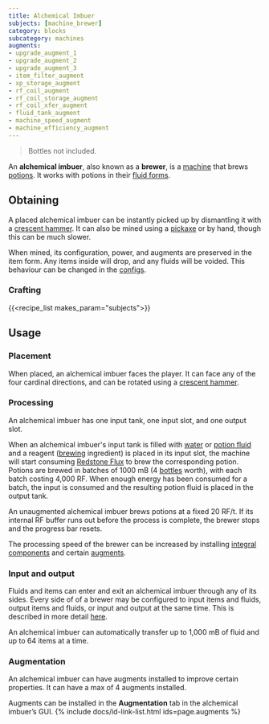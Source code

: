 ```yaml
---
title: Alchemical Imbuer
subjects: [machine_brewer]
category: blocks
subcategory: machines
augments:
- upgrade_augment_1
- upgrade_augment_2
- upgrade_augment_3
- item_filter_augment
- xp_storage_augment
- rf_coil_augment
- rf_coil_storage_augment
- rf_coil_xfer_augment
- fluid_tank_augment
- machine_speed_augment
- machine_efficiency_augment
---
```

> Bottles not included.

An **alchemical imbuer**, also known as a **brewer**, is a
[machine](../machines/) that brews
[potions](https://minecraft.fandom.com/wiki/Potion). It works with potions in
their [fluid forms](../../cofh-core/potion-fluid/).

Obtaining
---------

A placed alchemical imbuer can be instantly picked up by dismantling it with a
[crescent hammer](../../thermal-foundation/crescent-hammer/). It can also be
mined using a [pickaxe](https://minecraft.fandom.com/wiki/Pickaxe) or by hand,
though this can be much slower.

When mined, its configuration, power, and augments are preserved in the item form.
Any items inside will drop, and any fluids will be voided. This behaviour can
be changed in the [configs](../../faq#configs).

### Crafting
{{<recipe_list makes_param="subjects">}}

Usage
-----

### Placement
When placed, an alchemical imbuer faces the player. It can face any of the four
cardinal directions, and can be rotated using a
[crescent hammer](../../thermal-foundation/crescent-hammer/).

### Processing
An alchemical imbuer has one input tank, one input slot, and one output slot.

When an alchemical imbuer's input tank is filled with
[water](https://minecraft.fandom.com/wiki/Water) or
[potion fluid](../../thermal-foundation/potion-fluid/) and a reagent
([brewing](https://minecraft.fandom.com/wiki/Brewing) ingredient) is placed in its
input slot, the machine will start consuming [Redstone Flux](/docs/redstone-flux/)
to brew the corresponding potion. Potions are brewed in batches of 1000 mB
(4 [bottles](https://minecraft.fandom.com/wiki/Glass_Bottles) worth), with each
batch costing 4,000 RF. When enough energy has been consumed for a batch, the
input is consumed and the resulting potion fluid is placed in the output tank.

An unaugmented alchemical imbuer brews potions at a fixed 20 RF/t. If its
internal RF buffer runs out before the process is complete, the brewer stops
and the progress bar resets.

The processing speed of the brewer can be increased by installing 
[integral components](#augmentation) and certain [augments](#augmentation).

### Input and output
Fluids and items can enter and exit an alchemical imbuer through any of its sides.
Every side of of a brewer may be configured to input items and fluids, output
items and fluids, or input and output at the same time. This is described in more
detail [here](../../thermal-expansion/machines#configuration).

An alchemical imbuer can automatically transfer up to 1,000 mB of fluid and
up to 64 items at a time.

### Augmentation
An alchemical imbuer can have augments installed to improve certain properties.
It can have a max of 4 augments installed.

Augments can be installed in the **Augmentation** tab in the alchemical imbuer’s GUI.
{% include docs/id-link-list.html ids=page.augments %}